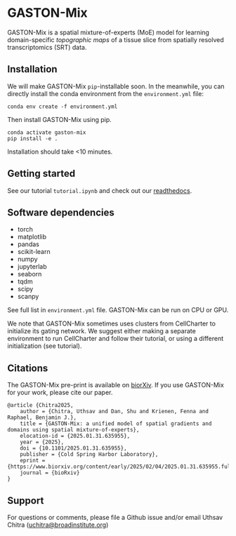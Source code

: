 # GASTON-Mix

GASTON-Mix is a spatial mixture-of-experts (MoE) model for learning domain-specific _topographic maps_ of a tissue slice from spatially resolved transcriptomics (SRT) data.

## Installation
We will make GASTON-Mix `pip`-installable soon. In the meanwhile, you can directly install the conda environment from the `environment.yml` file:

```
conda env create -f environment.yml
```

Then install GASTON-Mix using pip.

```
conda activate gaston-mix
pip install -e .
```

Installation should take <10 minutes. 

## Getting started

See our tutorial `tutorial.ipynb` and check out our [readthedocs](https://gaston-mix.readthedocs.io/en/latest/).

## Software dependencies
* torch
* matplotlib 
* pandas
* scikit-learn
* numpy
* jupyterlab
* seaborn
* tqdm
* scipy
* scanpy

See full list in `environment.yml` file. GASTON-Mix can be run on CPU or GPU.

We note that GASTON-Mix sometimes uses clusters from CellCharter to initialize its gating network. We suggest either making a separate environment to run CellCharter and follow their tutorial, or using a different initialization (see tutorial). 

## Citations

The GASTON-Mix pre-print is available on [biorXiv](https://www.biorxiv.org/content/10.1101/2025.01.31.635955v1). If you use GASTON-Mix for your work, please cite our paper.

```
@article {Chitra2025,
	author = {Chitra, Uthsav and Dan, Shu and Krienen, Fenna and Raphael, Benjamin J.},
	title = {GASTON-Mix: a unified model of spatial gradients and domains using spatial mixture-of-experts},
	elocation-id = {2025.01.31.635955},
	year = {2025},
	doi = {10.1101/2025.01.31.635955},
	publisher = {Cold Spring Harbor Laboratory},
	eprint = {https://www.biorxiv.org/content/early/2025/02/04/2025.01.31.635955.full.pdf},
	journal = {bioRxiv}
}
```

## Support
For questions or comments, please file a Github issue and/or email Uthsav Chitra (uchitra@broadinstitute.org)
